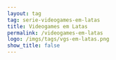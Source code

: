 ```yaml
---
layout: tag
tag: serie-videogames-em-latas
title: Videogames em Latas
permalink: /videogames-em-latas
logo: /imgs/tags/vgs-em-latas.png
show_title: false
---
```

